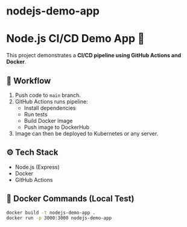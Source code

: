 # nodejs-demo-app
# Node.js CI/CD Demo App 🚀

This project demonstrates a **CI/CD pipeline using GitHub Actions and Docker**.

## 📌 Workflow
1. Push code to `main` branch.
2. GitHub Actions runs pipeline:
   - Install dependencies
   - Run tests
   - Build Docker image
   - Push image to DockerHub
3. Image can then be deployed to Kubernetes or any server.

## ⚙️ Tech Stack
- Node.js (Express)
- Docker
- GitHub Actions

## 🐳 Docker Commands (Local Test)
```bash
docker build -t nodejs-demo-app .
docker run -p 3000:3000 nodejs-demo-app
